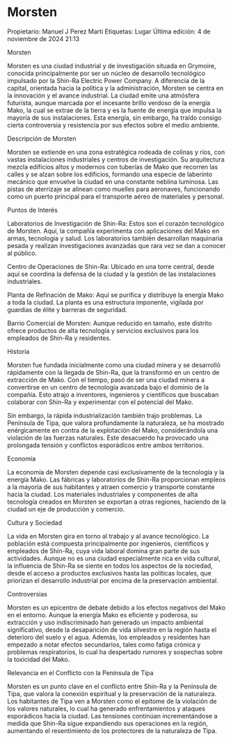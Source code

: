# Morsten

Propietario: Manuel J Perez Marti
Etiquetas: Lugar
Última edición: 4 de noviembre de 2024 21:13

Morsten

Morsten es una ciudad industrial y de investigación situada en Grymoire, conocida principalmente por ser un núcleo de desarrollo tecnológico impulsado por la Shin-Ra Electric Power Company. A diferencia de la capital, orientada hacia la política y la administración, Morsten se centra en la innovación y el avance industrial. La ciudad emite una atmósfera futurista, aunque marcada por el incesante brillo verdoso de la energía Mako, la cual se extrae de la tierra y es la fuente de energía que impulsa la mayoría de sus instalaciones. Esta energía, sin embargo, ha traído consigo cierta controversia y resistencia por sus efectos sobre el medio ambiente.

Descripción de Morsten

Morsten se extiende en una zona estratégica rodeada de colinas y ríos, con vastas instalaciones industriales y centros de investigación. Su arquitectura mezcla edificios altos y modernos con tuberías de Mako que recorren las calles y se alzan sobre los edificios, formando una especie de laberinto mecánico que envuelve la ciudad en una constante neblina luminosa. Las pistas de aterrizaje se alinean como muelles para aeronaves, funcionando como un puerto principal para el transporte aéreo de materiales y personal.

Puntos de Interés

Laboratorios de Investigación de Shin-Ra: Estos son el corazón tecnológico de Morsten. Aquí, la compañía experimenta con aplicaciones del Mako en armas, tecnología y salud. Los laboratorios también desarrollan maquinaria pesada y realizan investigaciones avanzadas que rara vez se dan a conocer al público.

Centro de Operaciones de Shin-Ra: Ubicado en una torre central, desde aquí se coordina la defensa de la ciudad y la gestión de las instalaciones industriales.

Planta de Refinación de Mako: Aquí se purifica y distribuye la energía Mako a toda la ciudad. La planta es una estructura imponente, vigilada por guardias de élite y barreras de seguridad.

Barrio Comercial de Morsten: Aunque reducido en tamaño, este distrito ofrece productos de alta tecnología y servicios exclusivos para los empleados de Shin-Ra y residentes.

Historia

Morsten fue fundada inicialmente como una ciudad minera y se desarrolló rápidamente con la llegada de Shin-Ra, que la transformó en un centro de extracción de Mako. Con el tiempo, pasó de ser una ciudad minera a convertirse en un centro de tecnología avanzada bajo el dominio de la compañía. Esto atrajo a inventores, ingenieros y científicos que buscaban colaborar con Shin-Ra y experimentar con el potencial del Mako.

Sin embargo, la rápida industrialización también trajo problemas. La Península de Tipa, que valora profundamente la naturaleza, se ha mostrado enérgicamente en contra de la explotación del Mako, considerándola una violación de las fuerzas naturales. Este desacuerdo ha provocado una prolongada tensión y conflictos esporádicos entre ambos territorios.

Economía

La economía de Morsten depende casi exclusivamente de la tecnología y la energía Mako. Las fábricas y laboratorios de Shin-Ra proporcionan empleos a la mayoría de sus habitantes y atraen comercio y transporte constante hacia la ciudad. Los materiales industriales y componentes de alta tecnología creados en Morsten se exportan a otras regiones, haciendo de la ciudad un eje de producción y comercio.

Cultura y Sociedad

La vida en Morsten gira en torno al trabajo y al avance tecnológico. La población está compuesta principalmente por ingenieros, científicos y empleados de Shin-Ra, cuya vida laboral domina gran parte de sus actividades. Aunque no es una ciudad especialmente rica en vida cultural, la influencia de Shin-Ra se siente en todos los aspectos de la sociedad, desde el acceso a productos exclusivos hasta las políticas locales, que priorizan el desarrollo industrial por encima de la preservación ambiental.

Controversias

Morsten es un epicentro de debate debido a los efectos negativos del Mako en el entorno. Aunque la energía Mako es eficiente y poderosa, su extracción y uso indiscriminado han generado un impacto ambiental significativo, desde la desaparición de vida silvestre en la región hasta el deterioro del suelo y el agua. Además, los empleados y residentes han empezado a notar efectos secundarios, tales como fatiga crónica y problemas respiratorios, lo cual ha despertado rumores y sospechas sobre la toxicidad del Mako.

Relevancia en el Conflicto con la Península de Tipa

Morsten es un punto clave en el conflicto entre Shin-Ra y la Península de Tipa, que valora la conexión espiritual y la preservación de la naturaleza. Los habitantes de Tipa ven a Morsten como el epítome de la violación de los valores naturales, lo cual ha generado enfrentamientos y ataques esporádicos hacia la ciudad. Las tensiones continúan incrementándose a medida que Shin-Ra sigue expandiendo sus operaciones en la región, aumentando el resentimiento de los protectores de la naturaleza de Tipa.